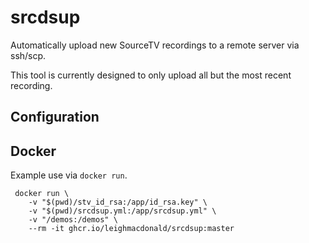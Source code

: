 # srcdsup

Automatically upload new SourceTV recordings to a remote server via ssh/scp.

This tool is currently designed to only upload all but the most recent recording.

## Configuration

## Docker

Example use via `docker run`.

     docker run \
        -v "$(pwd)/stv_id_rsa:/app/id_rsa.key" \
        -v "$(pwd)/srcdsup.yml:/app/srcdsup.yml" \
        -v "/demos:/demos" \
        --rm -it ghcr.io/leighmacdonald/srcdsup:master

